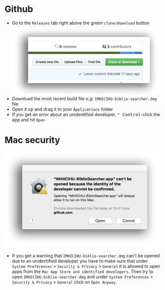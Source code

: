 # Github
* Go to the `Releases` tab right above the green `clone/download` button
![github.jpg](../images/2861323947-clone_or_download.jpeg)
* Download the most recent build file _e.g_: `IMHICIHU-biblio-searcher.dmg` file
* Open it up and drag it to your `Applications` folder
* If you get an error about an unidentified developer, <kbd>⌃ Control</kbd>-click the app and hit `Open`

# Mac security
![caveat.jpeg](../images/4208514379-searcher_error.jpeg)
* If you get a warning that `IMHICIHU-biblio-searcher.dmg` can't be opened due to an unidentified developer you have to make sure that under `System Preferences` > `Security & Privacy` > `General` it is allowed to open apps from the `Mac App Store and identified developers`. Then try to open `IMHICIHU-biblio-searcher.dmg` and under `System Preferences` > `Security & Privacy` > `General` click on `Open Anyway`.
